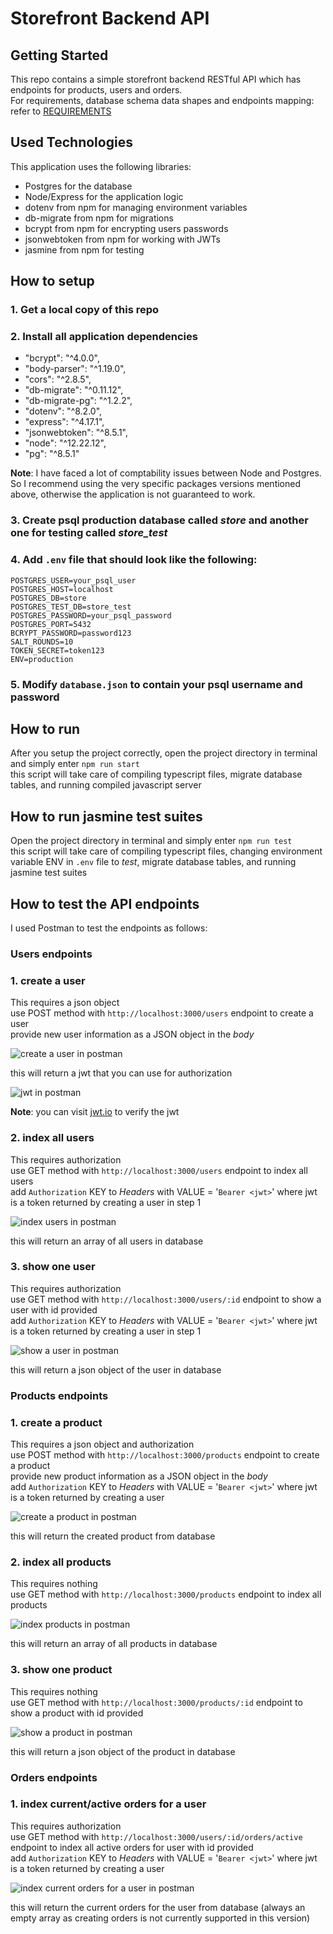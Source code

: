 # Storefront Backend API

## Getting Started

This repo contains a simple storefront backend RESTful API which has endpoints for products, users and orders.  
For requirements, database schema data shapes and endpoints mapping: refer to [REQUIREMENTS](REQUIREMENTS.md)

## Used Technologies
This application uses the following libraries:
- Postgres for the database
- Node/Express for the application logic
- dotenv from npm for managing environment variables
- db-migrate from npm for migrations
- bcrypt from npm for encrypting users passwords
- jsonwebtoken from npm for working with JWTs
- jasmine from npm for testing

## How to setup

### 1. Get a local copy of this repo
### 2. Install all application dependencies
- "bcrypt": "^4.0.0",
- "body-parser": "^1.19.0",
- "cors": "^2.8.5",
- "db-migrate": "^0.11.12",
- "db-migrate-pg": "^1.2.2",
- "dotenv": "^8.2.0",
- "express": "^4.17.1",
- "jsonwebtoken": "^8.5.1",
- "node": "^12.22.12",
- "pg": "^8.5.1"

**Note**: I have faced a lot of comptability issues between Node and Postgres. So I recommend using the very specific packages versions mentioned above, otherwise the application is not guaranteed to work.
### 3. Create psql production database called *store* and another one for testing called *store_test*
### 4. Add `.env` file that should look like the following:
```
POSTGRES_USER=your_psql_user  
POSTGRES_HOST=localhost  
POSTGRES_DB=store  
POSTGRES_TEST_DB=store_test  
POSTGRES_PASSWORD=your_psql_password  
POSTGRES_PORT=5432  
BCRYPT_PASSWORD=password123  
SALT_ROUNDS=10  
TOKEN_SECRET=token123  
ENV=production  
```
### 5. Modify `database.json` to contain your psql username and password


## How to run
After you setup the project correctly, open the project directory in terminal and simply enter `npm run start`  
this script will take care of compiling typescript files, migrate database tables, and running compiled javascript server

## How to run jasmine test suites
Open the project directory in terminal and simply enter `npm run test`  
this script will take care of compiling typescript files, changing environment variable ENV in `.env` file to *test*, migrate database tables, and running jasmine test suites

## How to test the API endpoints
I used Postman to test the endpoints as follows:

### Users endpoints
### 1. create a user
This requires a json object  
use POST method with `http://localhost:3000/users` endpoint to create a user  
provide new user information as a JSON object in the *body*  

![create a user in postman](postman/create_user.png)  

this will return a jwt that you can use for authorization  

![jwt in postman](postman/create_user_jwt.png)  

**Note**: you can visit [jwt.io](https://jwt.io/#debugger-io) to verify the jwt  

### 2. index all users
This requires authorization  
use GET method with `http://localhost:3000/users` endpoint to index all users  
add `Authorization` KEY to *Headers* with VALUE = '`Bearer <jwt>`' where jwt is a token returned by creating a user in step 1

![index users in postman](postman/index_users.png)  

this will return an array of all users in database  

### 3. show one user
This requires authorization  
use GET method with `http://localhost:3000/users/:id` endpoint to show a user with id provided  
add `Authorization` KEY to *Headers* with VALUE = '`Bearer <jwt>`' where jwt is a token returned by creating a user in step 1

![show a user in postman](postman/show_user.png)  

this will return a json object of the user in database  


### Products endpoints
### 1. create a product
This requires a json object and authorization   
use POST method with `http://localhost:3000/products` endpoint to create a product  
provide new product information as a JSON object in the *body*  
add `Authorization` KEY to *Headers* with VALUE = '`Bearer <jwt>`' where jwt is a token returned by creating a user  

![create a product in postman](postman/create_product.png)  

this will return the created product from database   

### 2. index all products
This requires nothing  
use GET method with `http://localhost:3000/products` endpoint to index all products  

![index products in postman](postman/index_products.png)  

this will return an array of all products in database  

### 3. show one product
This requires nothing   
use GET method with `http://localhost:3000/products/:id` endpoint to show a product with id provided  

![show a product in postman](postman/show_product.png)  

this will return a json object of the product in database  

### Orders endpoints
### 1. index current/active orders for a user
This requires authorization   
use GET method with `http://localhost:3000/users/:id/orders/active` endpoint to index all active orders for user with id provided  
add `Authorization` KEY to *Headers* with VALUE = '`Bearer <jwt>`' where jwt is a token returned by creating a user  

![index current orders for a user in postman](postman/index_current_orders_for_user.png)  

this will return the current orders for the user from database (always an empty array as creating orders is not currently supported in this version)  
